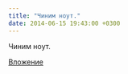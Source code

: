 ```yaml
---
title: "Чиним ноут."
date: 2014-06-15 19:43:00 +0300
---
```


Чиним ноут.

[Вложение](/assets/vk_photos/1/bFcjL7MhnlM.jpg)
